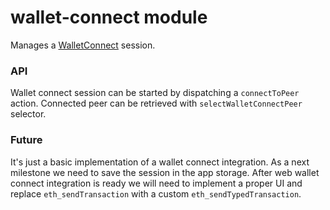 # wallet-connect module

Manages a [WalletConnect](https://walletconnect.org/) session.

### API

Wallet connect session can be started by dispatching a `connectToPeer` action. Connected peer can be
retrieved with `selectWalletConnectPeer` selector.

### Future

It's just a basic implementation of a wallet connect integration. As a next milestone we need to
save the session in the app storage. After web wallet connect integration is ready we will need to
implement a proper UI and replace `eth_sendTransaction` with a custom `eth_sendTypedTransaction`.
